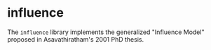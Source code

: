 # influence

The `influence` library implements the generalized "Influence Model" proposed in Asavathiratham's 2001 PhD thesis.
